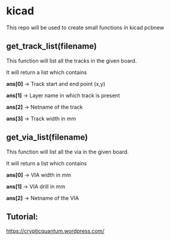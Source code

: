 # kicad

This repo will be used to create small functions in kicad pcbnew

## get_track_list(filename)
This function will list all the tracks in the given board.

It will return a list which contains 

<b>ans[0]</b> -> Track start and end point (x,y)

<b>ans[1]</b> -> Layer name in which track is present

<b>ans[2]</b> -> Netname of the track

<b>ans[3]</b> -> Track width in mm


## get_via_list(filename)
This function will list all the via in the given board.

It will return a list which contains 

<b>ans[0]</b> -> VIA width in mm

<b>ans[1]</b> -> VIA drill in mm

<b>ans[2]</b> -> Netname of the VIA

## Tutorial:
https://crypticquantum.wordpress.com/

